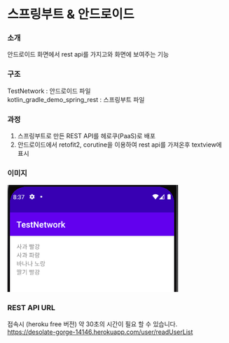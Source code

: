# 스프링부트 & 안드로이드 

### 소개
안드로이드 화면에서 rest api를 가지고와 화면에 보여주는 기능 
  
### 구조
TestNetwork : 안드로이드 파일  
kotlin_gradle_demo_spring_rest : 스프링부트 파일  

### 과정
1. 스프링부트로 만든 REST API를 헤로쿠(PaaS)로 배포
2. 안드로이드에서 retofit2, corutine을 이용하여 rest api를 가져온후 textview에 표시 

### 이미지
![](https://github.com/hj3437/study_springboot_android/blob/main/captures/image.png?raw=true)


### REST API URL
접속시 (heroku free 버전) 약 30초의 시간이 필요 할 수 있습니다.   
https://desolate-gorge-14146.herokuapp.com/user/readUserList

